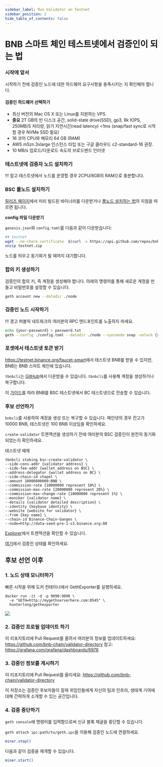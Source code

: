 ```yaml
---
sidebar_label: Run Validator on Testnet
sidebar_position: 2
hide_table_of_contents: false
---
```

# BNB 스마트 체인 테스트넷에서 검증인이 되는 법

### 시작에 앞서

시작하기 전에 검증인 노드에 대한 하드웨어 요구사항을 충족시키는 지 확인해야 합니다.

#### 검증인 하드웨어 선택하기

- 최신 버전의 Mac OS X 또는 Linux를 지원하는 VPS.
- **중요** 2T GB의 빈 디스크 공간, solid-state drive(SSD), gp3, 8k IOPS, 250MB/S 처리량, 읽기 지연시간(read latency) <1ms (snap/fast sync로 시작할 경우 NVMe SSD 필요)
- 16 코어 CPU와 메모리 64 GB (RAM)
- AWS m5zn.3xlarge 인스턴스 타입 또는 구글 클라우드 c2-standard-16 권장.
- 10 MB/s 업로드/다운로드 속도의 브로드밴드 인터넷

### 테스트넷에 검증자 노드 설치하기

!!! 참고
	테스트넷에서 노드를 운영할 경우 2CPU/8GB의 RAM으로 충분합니다.

### BSC 풀노드 설치하기

 [릴리즈 페이지](https://github.com/bnb-chain/bsc/releases/latest)에서 미리 빌드된 바이너리를 다운받거나 [풀노드 설치하는 법](fullnode.md)의 지침을 따르면 됩니다.

**config 파일 다운받기**

`genesis.json`와 `config.toml`를 다음과 같이 다운받습니다:
```bash
## testnet
wget --no-check-certificate  $(curl -s https://api.github.com/repos/bnb-chain/bsc/releases/latest |grep browser_ |grep testnet |cut -d\" -f4)
unzip testnet.zip
```

노드를 띄우고 동기화가 될 때까지 대기합니다.

### 합의 키 생성하기

검증인의 합의 키, 즉 계정을 생성해야 합니다. 아래의 명령어를 통해 새로운 계정을 만들고 비밀번호를 설정할 수 있습니다.

```bash
geth account new --datadir ./node
```

### 검증인 노드 시작하기

!!! 경고
	퍼블릭 네트워크의 여러분의 RPC 엔드포인트를 노출하지 마세요.

```bash
echo {your-password} > password.txt
geth --config ./config.toml --datadir ./node --syncmode snap -unlock {your-validator-address} --password password.txt  --mine  --allow-insecure-unlock --cache 18000
```

### 포셋에서 테스트넷 토큰 받기

<https://testnet.binance.org/faucet-smart>에서 테스트넷 BNB를 받을 수 있지만, BNB는 BNB 스마트 체인에 있습니다.

`tbnbcli`는 [GitHub](https://github.com/bnb-chain/node-binary/tree/master/cli/testnet/0.8.1)에서 다운받을 수 있습니다. `tbnbcli`를 사용해 계정을 생성하거나 복구합니다.

이 [가이드](https://docs.bnbchain.org/docs/binance#transfer-testnet-bnb-from-bsc-to-bc)를 따라 BNB를 BSC 테스트넷에서 BC 테스트넷으로 전송할 수 있습니다.

### 후보 선언하기

`bnbcli`를 사용하여 계정을 생성 또는 복구할 수 있습니다. 메인넷의 경우 잔고가 10000 BNB, 테스트넷은 100 BNB 이상임을 확인하세요.

 `create-validator` 트랜잭션을 생성하기 전에 여러분의 BSC 검증인이 완전히 동기화 되었는지 확인하세요.

테스트넷 예제

```
tbnbcli staking bsc-create-validator \
--side-cons-addr {validator address} \
--side-fee-addr {wallet address on BSC} \
--address-delegator {wallet address on BC} \
--side-chain-id chapel \
--amount 10000000000:BNB \
--commission-rate {10000000 represent 10%} \
--commission-max-rate {20000000 represent 20%} \
--commission-max-change-rate {10000000 represent 1%} \
--moniker {validator name} \
--details {validator detailed description} \
--identity {keybase identity} \
--website {website for validator} \
--from {key name} \
--chain-id Binance-Chain-Ganges \
--node=http://data-seed-pre-1-s3.binance.org:80
```

[Explorer](https://explorer.bnbchain.org/)에서 트랜잭션을 확인할 수 있습니다.

[여기](https://testnet-staking.binance.org/en/staking)에서 검증인 상태를 확인하세요.

## 후보 선언 이후

### 1. 노드 상태 모니터하기

빠른 시작을 위해 도커 컨테이너에서 GethExporter를 실행하세요.

```
docker run -it -d -p 9090:9090 \
  -e "GETH=http://mygethserverhere.com:8545" \
  hunterlong/gethexporter
```

![](https://grafana.com/api/dashboards/6976/images/4471/image)

### 2. 검증인 프로필 업데이트 하기

이 리포지토리에 Pull Request를 올려서 여러분의 정보를 업데이트하세요: <https://github.com/bnb-chain/validator-directory>
참고: <https://grafana.com/grafana/dashboards/6976>


### 3. 검증인 정보를 게시하기

이 리포지토리에 Pull Request를 올리세요: <https://github.com/bnb-chain/validator-directory>

이 저장소는 검증인 후보자들이 잠재 위임인들에게 자신의 팀과 인프라, 생태계 기여에 대해 간략하게 소개할 수 있는 공간입니다.

### 4. 검증 중단하기

`geth console`에 명령어를 입력함으로써 신규 블록 채굴을 중단할 수 있습니다.

`geth attach ipc:path/to/geth.ipc`을 이용해 검증인 노드에 연결하세요.

```bash
miner.stop()
```

다음과 같이 검증을 재개할 수 있습니다.
```bash
miner.start()
```

